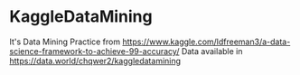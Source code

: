 # KaggleDataMining
It's Data Mining Practice from https://www.kaggle.com/ldfreeman3/a-data-science-framework-to-achieve-99-accuracy/
Data available in https://data.world/chqwer2/kaggledatamining


